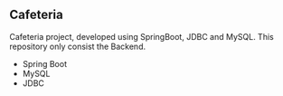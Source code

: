 ## Cafeteria
Cafeteria project, developed using SpringBoot, JDBC and MySQL. 
This repository only consist the Backend.

* Spring Boot
* MySQL
* JDBC